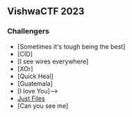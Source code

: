 ## VishwaCTF 2023

### Challengers

- [Sometimes it's tough being the best]
- [CID]
- [I see wires everywhere]
- [XOr]
- [Quick Heal]
- [Guatemala]
- [I love You]-->
- [Just Files](Just_Files/)
- [Can you see me]

